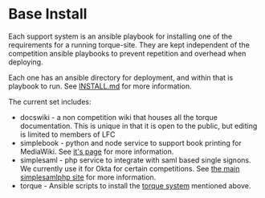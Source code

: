 # Base Install

Each support system is an ansible playbook for installing one of the
requirements for a running torque-site.  They are kept independent
of the competition ansible playbooks to prevent repetition and
overhead when deploying.

Each one has an ansible directory for deployment, and within that
is playbook to run.  See [INSTALL.md](INSTALL.md) for more information.

The current set includes:

* docswiki - a non competition wiki that houses all the torque documentation.
  This is unique in that it is open to the public, but editing is limited
  to members of LFC
* simplebook - python and node service to support book printing
  for MediaWiki.  See [it's page](https://github.com/opentechstrategies/SimpleBook)
  for more information.
* simplesaml - php service to integrate with saml based single signons.
  We currently use it for Okta for certain competitions.  See
  [the main simplesamlphp site](https://simplesamlphp.org/) for more
  information.
* torque - Ansible scripts to install the
  [torque system](https://github.com/opentechstrategies/torque/)
  mentioned above.
